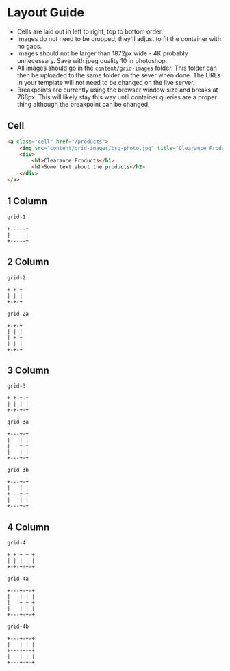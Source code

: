 # Layout Guide

* Cells are laid out in left to right, top to bottom order.
* Images do not need to be cropped, they'll adjust to fit the container with no gaps.
* Images should not be larger than 1872px wide - 4K probably unnecessary. Save with jpeg quality 10 in photoshop.
* All images should go in the ```content/grid-images``` folder. This folder can then be uploaded to the same folder on the sever when done. The URLs in your template will not need to be changed on the live server.
* Breakpoints are currently using the browser window size and breaks at 768px. This will likely stay this way until container queries are a proper thing although the breakpoint can be changed.

## Cell

```html
<a class="cell" href="/products">
	<img src="content/grid-images/bsg-photo.jpg" title="Clearance Products"/>
	<div>
		<h1>Clearance Products</h1>
		<h2>Some text about the products</h2>
	</div>
</a>
```

## 1 Column

```
grid-1

+-----+
|     |
+-----+
```

## 2 Column

```
grid-2

+-+-+
| | |
+-+-+
```

```
grid-2a

+-+-+
| | |
| +-+
| | |
+-+-+
```

## 3 Column

```
grid-3

+-+-+-+
| | | |
+-+-+-+
```

```
grid-3a

+---+-+
|   | |
|   +-+
|   | |
+---+-+
```

```
grid-3b

+---+-+
|   | |
+---+-+
|   | |
+---+-+
```

## 4 Column

```
grid-4

+-+-+-+-+
| | | | |
+-+-+-+-+
```

```
grid-4a

+---+-+-+
|   | | |
|   +-+-+
|   | | |
+---+-+-+
```

```
grid-4b

+---+-+-+
|   | | |
+---+-+-+
|   | | |
+---+-+-+
```